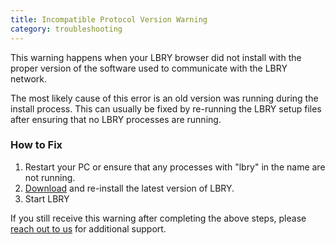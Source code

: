 ```yaml
---
title: Incompatible Protocol Version Warning
category: troubleshooting
---
```


This warning happens when your LBRY browser did not install with the proper version of the software used to communicate with the LBRY network.

The most likely cause of this error is an old version was running during the install process.  This can usually be fixed by re-running the LBRY setup files after ensuring that no LBRY processes are running.

### How to Fix

1. Restart your PC or ensure that any processes with "lbry" in the name are not running. 
1. [Download](https://github.com/lbryio/lbry-app/releases) and re-install the latest version of LBRY. 
1. Start LBRY

If you still receive this warning after completing the above steps, please [reach out to us](https://lbry.io/faq/how-to-report-bugs) for additional support. 
